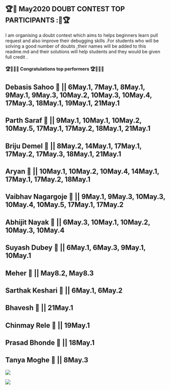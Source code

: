 ## 🏆🌟 May2020 DOUBT CONTEST TOP PARTICIPANTS :🌟🏆

I am organising a doubt contest which aims to helps beginners learn pull request and also improve their debugging skills .For students who will be solving a good number of doubts ,their names will be added to this readme.md and their solutions will help students and they would be given full credit .


#### 🏆🤩🔥🔥 Congratulations top performers 🏆🤩🔥🔥

## **Debasis Sahoo** 🥭 || 6May.1, 7May.1, 8May.1, 9May.1, 9May.3, 10May.2, 10May.3, 10May.4, 17May.3, 18May.1, 19May.1, 21May.1
## Parth Saraf 🍉 || 9May.1, 10May.1, 10May.2, 10May.5, 17May.1, 17May.2, 18May.1, 21May.1
## Briju Demel 🍐 || 8May.2, 14May.1, 17May.1, 17May.2, 17May.3, 18May.1, 21May.1
## Aryan 🍊 || 10May.1, 10May.2, 10May.4, 14May.1, 17May.1, 17May.2, 18May.1
## Vaibhav Nagargoje 🍍 || 9May.1, 9May.3, 10May.3, 10May.4, 10May.5, 17May.1, 17May.2
## Abhijit Nayak 🍕 || 6May.3, 10May.1, 10May.2, 10May.3, 10May.4
## Suyash Dubey 🍎 || 6May.1, 6May.3, 9May.1, 10May.1
## Meher 🍓 || May8.2, May8.3
## Sarthak Keshari 🍑 || 6May.1, 6May.2
## Bhavesh 🍈 || 21May.1
## Chinmay Rele 🍏 || 19May.1
## Prasad Bhonde 🍌 || 18May.1
## Tanya Moghe 🍇 || 8May.3










![](https://github.com/aadhar54/May2020/blob/master/img/gitimage.jpg)

![](https://github.com/aadhar54/May2020/blob/master/image.jpg?raw=true)

